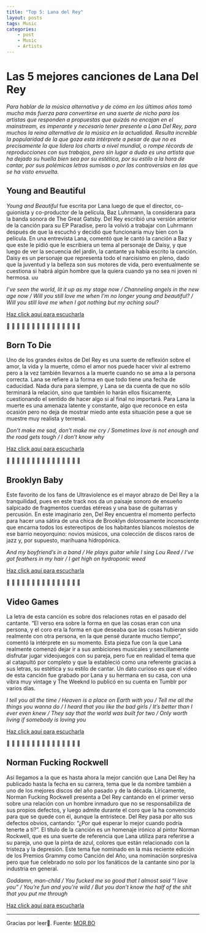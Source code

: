 ```yaml
---
title: "Top 5: Lana del Rey"
layout: posts
tags: Music
categories: 
    - post
    - Music
    - Artists
---
```



# Las 5 mejores canciones de Lana Del Rey

_Para hablar de la música alternativa y de cómo en los últimos años tomó mucha más fuerza para convertirse en una suerte de nicho para los artistas que responden a propuestas que quizás no encajan en el mainstream, es imperante y necesario tener presente a Lana Del Rey, para muchos la reina alternativa de la música en la actualidad. Resulta increíble la popularidad de la que goza esta intérprete a pesar de que no es precisamente la que lidera los charts a nivel mundial, o rompe récords de reproducciones con sus trabajos, pero sin lugar a duda es una artista que ha dejado su huella bien sea por su estética, por su estilo a la hora de cantar, por sus polémicas letras sumisas o por las controversias en las que se ha visto envuelta._



## Young and Beautiful
_Young and Beautiful_ fue escrita por Lana luego de que el director, co-guionista y co-productor de la película, Baz Luhrmann, la considerara para la banda sonora de The Great Gatsby. Del Rey escribió una versión anterior de la canción para su EP Paradise, pero la volvió a trabajar con Luhrmann después de que la escuchó y decidió que funcionaría muy bien con la película. En una entrevista Lana, comentó que le cantó la canción a Baz y que este le pidió que le escribiera un tema al personaje de Daisy, y que luego de ver la secuencia del jardín, la cantante ya había escrito la canción. Daisy es un personaje que representa todo el narcisismo en pleno, dado que la juventud y la belleza son sus motores de vida, pero eventualmente se cuestiona si habrá algún hombre que la quiera cuando ya no sea ni joven ni hermosa. uu

_I’ve seen the world, lit it up as my stage now / Channeling angels in the new age now / Will you still love me when I’m no longer young and beautiful? / Will you still love me when I got nothing but my aching soul?_

[Haz click aquí para escucharla](https://youtu.be/o_1aF54DO60)

🖤  🖤  🖤  🖤  🖤  🖤  🖤  🖤  🖤  🖤  🖤  🖤  🖤  🖤  🖤

## Born To Die

Uno de los grandes éxitos de Del Rey es una suerte de reflexión sobre el amor, la vida y la muerte, cómo el amor nos puede hacer vivir al extremo pero a la vez también llevarnos a la muerte cuando no se ama a la persona correcta. Lana se refiere a la forma en que todo tiene una fecha de caducidad. Nada dura para siempre, y Lana se da cuenta de que no sólo terminará la relación, sino que también lo harán ellos físicamente, cuestionando el sentido de hacer algo si al final no importará. Para Lana la muerte es una amenaza latente y constante, algo que reconoce en esta ocasión pero no deja de mostrar miedo ante esta situación pese a que se muestre muy realista y terrenal.

_Don’t make me sad, don’t make me cry / Sometimes love is not enough and the road gets tough / I don’t know why_

[Haz click aquí para escucharla](https://youtu.be/Bag1gUxuU0g)

🖤  🖤  🖤  🖤  🖤  🖤  🖤  🖤  🖤  🖤  🖤  🖤  🖤  🖤  🖤

## Brooklyn Baby

Este favorito de los fans de Ultraviolence es el mayor abrazo de Del Rey a la tranquilidad, pues en este track nos da un paisaje sonoro de ensueño salpicado de fragmentos cuerdas etéreas y una base de guitarras y percusión. En este imaginario zen, Del Rey encuentra el momento perfecto para hacer una sátira de una chica de Brooklyn dolorosamente inconsciente que encarna todos los estereotipos de los habitantes blancos molestos de ese barrio neoyorquino: novios músicos, una colección de discos raros de jazz y, por supuesto, marihuana hidropónica.

_And my boyfriend’s in a band / He plays guitar while I sing Lou Reed / I’ve got feathers in my hair / I get high on hydroponic weed_

[Haz click aquí para escucharla](https://youtu.be/T5xcnjAG8pE)

🖤  🖤  🖤  🖤  🖤  🖤  🖤  🖤  🖤  🖤  🖤  🖤  🖤  🖤  🖤

## Video Games

La letra de esta canción es sobre dos relaciones rotas en el pasado del cantante. “El verso era sobre la forma en que las cosas eran con una persona, y el coro era la forma en que deseaba que las cosas hubieran sido realmente con otra persona, en la que pensé durante mucho tiempo”, comentó la intérprete en su momento. Esta pieza fue con la que Lana realmente comenzó dejar ir a sus ambiciones musicales y sencillamente disfrutar jugar videojuegos con su pareja, pero fue en realidad el tema que al catapultó por completo y que la estableció como una referente gracias a sus letras, su estética y su estilo de cantar. Un dato curioso es que el video de esta canción fue grabado por Lana y su hermana en su casa, con una vibra muy vintage y The Weeknd lo publicó en su cuenta en Tumblr por varios días.

_I tell you all the time / Heaven is a place on Earth with you / Tell me all the things you wanna do / I heard that you like the bad girls / It’s better than I ever even knew / They say that the world was built for two / Only worth living if somebody is loving you_

[Haz click aquí para escucharla](https://youtu.be/cE6wxDqdOV0)

🖤  🖤  🖤  🖤  🖤  🖤  🖤  🖤  🖤  🖤  🖤  🖤  🖤  🖤  🖤

## Norman Fucking Rockwell

Así llegamos a la que es hasta ahora la mejor canción que Lana Del Rey ha publicado hasta la fecha en su carrera, tema que le da nombre también a uno de los mejores discos del año pasado y de la década. Líricamente, Norman Fucking Rockwell presenta a Del Rey cantando en el primer verso sobre una relación con un hombre inmaduro que no se responsabiliza de sus propios defectos, y luego admite durante el coro que la ha convencido para que se quede con él, aunque la entristece. Del Rey pasa por alto sus defectos obvios, cantando: “¿Por qué esperar lo mejor cuando podría tenerte a ti?”. El título de la canción es un homenaje irónico al pintor Norman Rockwell, que es una suerte de referencia que Lana utiliza para referirse a su pareja, uno que la pinta de azul, colores que están relacionado con la tristeza y la depresión. Este tema fue nominado en la más reciente edición de los Premios Grammy como Canción del Año, una nominación sorpresiva pero que fue celebrado no solo por los fanáticos de la cantante sino por la industria en general.

_Goddamn, man-child / You fucked me so good that I almost said “I love you” / You’re fun and you’re wild / But you don’t know the half of the shit that you put me through_

[Haz click aquí para escucharla](https://youtu.be/soRjcajliHE)


---

Gracias por leer💊. Fuente: [MOR.BO](https://ismorbo.com/las-8-mejores-canciones-de-lana-del-rey/)
